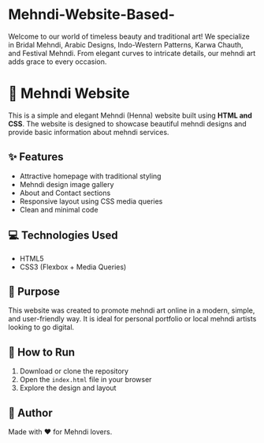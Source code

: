 # Mehndi-Website-Based-
Welcome to our world of timeless beauty and traditional art! We specialize in Bridal Mehndi, Arabic Designs, Indo-Western Patterns, Karwa Chauth, and Festival Mehndi. From elegant curves to intricate details, our mehndi art adds grace to every occasion.
# 🌿 Mehndi Website

This is a simple and elegant Mehndi (Henna) website built using **HTML and CSS**. The website is designed to showcase beautiful mehndi designs and provide basic information about mehndi services.

## ✨ Features

- Attractive homepage with traditional styling  
- Mehndi design image gallery  
- About and Contact sections  
- Responsive layout using CSS media queries  
- Clean and minimal code

## 💻 Technologies Used

- HTML5  
- CSS3 (Flexbox + Media Queries)

## 🎯 Purpose

This website was created to promote mehndi art online in a modern, simple, and user-friendly way. It is ideal for personal portfolio or local mehndi artists looking to go digital.

## 📁 How to Run

1. Download or clone the repository  
2. Open the `index.html` file in your browser  
3. Explore the design and layout

## 🌸 Author

Made with ❤️ for Mehndi lovers.
